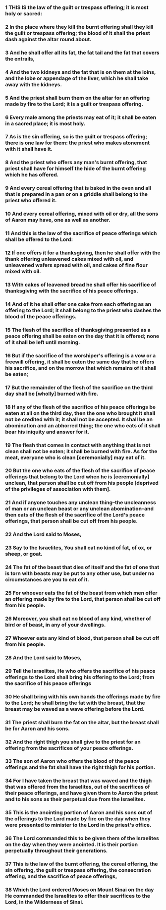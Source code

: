 ### 1 THIS IS the law of the guilt or trespass offering; it is most holy or sacred:

### 2 In the place where they kill the burnt offering shall they kill the guilt or trespass offering; the blood of it shall the priest dash against the altar round about.

### 3 And he shall offer all its fat, the fat tail and the fat that covers the entrails,

### 4 And the two kidneys and the fat that is on them at the loins, and the lobe or appendage of the liver, which he shall take away with the kidneys.

### 5 And the priest shall burn them on the altar for an offering made by fire to the Lord; it is a guilt or trespass offering.

### 6 Every male among the priests may eat of it; it shall be eaten in a sacred place; it is most holy.

### 7 As is the sin offering, so is the guilt or trespass offering; there is one law for them: the priest who makes atonement with it shall have it.

### 8 And the priest who offers any man's burnt offering, that priest shall have for himself the hide of the burnt offering which he has offered.

### 9 And every cereal offering that is baked in the oven and all that is prepared in a pan or on a griddle shall belong to the priest who offered it.

### 10 And every cereal offering, mixed with oil or dry, all the sons of Aaron may have, one as well as another.

### 11 And this is the law of the sacrifice of peace offerings which shall be offered to the Lord:

### 12 If one offers it for a thanksgiving, then he shall offer with the thank offering unleavened cakes mixed with oil, and unleavened wafers spread with oil, and cakes of fine flour mixed with oil.

### 13 With cakes of leavened bread he shall offer his sacrifice of thanksgiving with the sacrifice of his peace offerings.

### 14 And of it he shall offer one cake from each offering as an offering to the Lord; it shall belong to the priest who dashes the blood of the peace offerings.

### 15 The flesh of the sacrifice of thanksgiving presented as a peace offering shall be eaten on the day that it is offered; none of it shall be left until morning.

### 16 But if the sacrifice of the worshiper's offering is a vow or a freewill offering, it shall be eaten the same day that he offers his sacrifice, and on the morrow that which remains of it shall be eaten;

### 17 But the remainder of the flesh of the sacrifice on the third day shall be [wholly] burned with fire.

### 18 If any of the flesh of the sacrifice of his peace offerings be eaten at all on the third day, then the one who brought it shall not be credited with it; it shall not be accepted. It shall be an abomination and an abhorred thing; the one who eats of it shall bear his iniquity and answer for it.

### 19 The flesh that comes in contact with anything that is not clean shall not be eaten; it shall be burned with fire. As for the meat, everyone who is clean [ceremonially] may eat of it.

### 20 But the one who eats of the flesh of the sacrifice of peace offerings that belong to the Lord when he is [ceremonially] unclean, that person shall be cut off from his people [deprived of the privileges of association with them].

### 21 And if anyone touches any unclean thing–the uncleanness of man or an unclean beast or any unclean abomination–and then eats of the flesh of the sacrifice of the Lord's peace offerings, that person shall be cut off from his people.

### 22 And the Lord said to Moses,

### 23 Say to the Israelites, You shall eat no kind of fat, of ox, or sheep, or goat.

### 24 The fat of the beast that dies of itself and the fat of one that is torn with beasts may be put to any other use, but under no circumstances are you to eat of it.

### 25 For whoever eats the fat of the beast from which men offer an offering made by fire to the Lord, that person shall be cut off from his people.

### 26 Moreover, you shall eat no blood of any kind, whether of bird or of beast, in any of your dwellings.

### 27 Whoever eats any kind of blood, that person shall be cut off from his people.

### 28 And the Lord said to Moses,

### 29 Tell the Israelites, He who offers the sacrifice of his peace offerings to the Lord shall bring his offering to the Lord; from the sacrifice of his peace offerings

### 30 He shall bring with his own hands the offerings made by fire to the Lord; he shall bring the fat with the breast, that the breast may be waved as a wave offering before the Lord.

### 31 The priest shall burn the fat on the altar, but the breast shall be for Aaron and his sons.

### 32 And the right thigh you shall give to the priest for an offering from the sacrifices of your peace offerings.

### 33 The son of Aaron who offers the blood of the peace offerings and the fat shall have the right thigh for his portion.

### 34 For I have taken the breast that was waved and the thigh that was offered from the Israelites, out of the sacrifices of their peace offerings, and have given them to Aaron the priest and to his sons as their perpetual due from the Israelites.

### 35 This is the anointing portion of Aaron and his sons out of the offerings to the Lord made by fire on the day when they were presented to minister to the Lord in the priest's office.

### 36 The Lord commanded this to be given them of the Israelites on the day when they were anointed. It is their portion perpetually throughout their generations.

### 37 This is the law of the burnt offering, the cereal offering, the sin offering, the guilt or trespass offering, the consecration offering, and the sacrifice of peace offerings,

### 38 Which the Lord ordered Moses on Mount Sinai on the day He commanded the Israelites to offer their sacrifices to the Lord, in the Wilderness of Sinai.